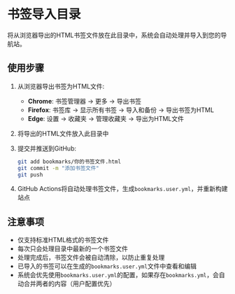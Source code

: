 # 书签导入目录

将从浏览器导出的HTML书签文件放在此目录中，系统会自动处理并导入到您的导航站。

## 使用步骤

1. 从浏览器导出书签为HTML文件:
   - **Chrome**: 书签管理器 → 更多 → 导出书签
   - **Firefox**: 书签库 → 显示所有书签 → 导入和备份 → 导出书签为HTML
   - **Edge**: 设置 → 收藏夹 → 管理收藏夹 → 导出为HTML文件

2. 将导出的HTML文件放入此目录中

3. 提交并推送到GitHub:
   ```bash
   git add bookmarks/你的书签文件.html
   git commit -m "添加书签文件"
   git push
   ```

4. GitHub Actions将自动处理书签文件，生成`bookmarks.user.yml`，并重新构建站点

## 注意事项

- 仅支持标准HTML格式的书签文件
- 每次只会处理目录中最新的一个书签文件
- 处理完成后，书签文件会被自动清除，以防止重复处理
- 已导入的书签可以在生成的`bookmarks.user.yml`文件中查看和编辑
- 系统会优先使用`bookmarks.user.yml`的配置，如果存在`bookmarks.yml`，会自动合并两者的内容（用户配置优先） 